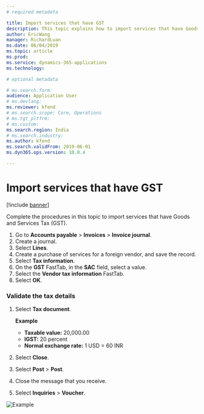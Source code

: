 ```yaml
---
# required metadata

title: Import services that have GST
description: This topic explains how to import services that have Goods and Services Tax (GST).
author: EricWang
manager: RichardLuan
ms.date: 06/04/2019
ms.topic: article
ms.prod: 
ms.service: dynamics-365-applications
ms.technology: 

# optional metadata

# ms.search.form: 
audience: Application User
# ms.devlang: 
ms.reviewer: kfend
# ms.search.scope: Core, Operations
# ms.tgt_pltfrm: 
# ms.custom: 
ms.search.region: India
# ms.search.industry: 
ms.author: kfend
ms.search.validFrom: 2019-06-01
ms.dyn365.ops.version: 10.0.4

---
```


# Import services that have GST

[!include [banner](../includes/banner.md)]

Complete the procedures in this topic to import services that have Goods and Services Tax (GST).

1. Go to **Accounts payable** \> **Invoices** \> **Invoice journal**.
2. Create a journal.
3. Select **Lines**.
4. Create a purchase of services for a foreign vendor, and save the record.
5. Select **Tax information**.
6. On the **GST** FastTab, in the **SAC** field, select a value.
7. Select the **Vendor tax information** FastTab.
8. Select **OK**.

### Validate the tax details

1. Select **Tax document**.

    **Example**

    - **Taxable value:** 20,000.00
    - **IGST:** 20 percent
    - **Normal exchange rate:** 1 USD = 60 INR

2. Select **Close**.
3. Select **Post** \> **Post**.
4. Close the message that you receive.
5. Select **Inquiries** \> **Voucher**.

![Example](media/Annotation-2019-05-21-104142.png)
